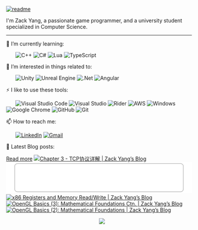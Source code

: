 [![readme](https://user-images.githubusercontent.com/60165135/174496689-f975a202-6aef-4922-bb11-aa0fd369744a.png)](https://github.com/notaspacecowboy?tab=repositories)


I'm Zack Yang, a passionate game programmer, and a university student specialized in Computer Science. 

---

🌱 I’m currently learning:

&ensp;&ensp;&ensp;
![C++](	https://img.shields.io/badge/C%2B%2B-00599C?style=for-the-badge&logo=c%2B%2B&logoColor=white)
![C#](https://img.shields.io/badge/c%23-%23239120.svg?style=for-the-badge&logo=c-sharp&logoColor=white)
![Lua](https://img.shields.io/badge/lua-%232C2D72.svg?style=for-the-badge&logo=lua&logoColor=white)
![TypeScript](https://img.shields.io/badge/typescript-%23007ACC.svg?style=for-the-badge&logo=typescript&logoColor=white)

🎉 I’m interested in things related to:

&ensp;&ensp;&ensp;
![Unity](https://img.shields.io/badge/unity-%23000000.svg?style=for-the-badge&logo=unity&logoColor=white)
![Unreal Engine](https://img.shields.io/badge/unrealengine-%23313131.svg?style=for-the-badge&logo=unrealengine&logoColor=white)
![.Net](https://img.shields.io/badge/.NET-5C2D91?style=for-the-badge&logo=.net&logoColor=white)
![Angular](https://img.shields.io/badge/angular-%23DD0031.svg?style=for-the-badge&logo=angular&logoColor=white)

⚡ I like to use these tools:

&ensp;&ensp;&ensp;
![Visual Studio Code](https://img.shields.io/badge/Visual%20Studio%20Code-0078d7.svg?style=for-the-badge&logo=visual-studio-code&logoColor=white)
![Visual Studio](https://img.shields.io/badge/Visual%20Studio-5C2D91.svg?style=for-the-badge&logo=visual-studio&logoColor=white)
![Rider](https://img.shields.io/badge/Rider-000000.svg?style=for-the-badge&logo=Rider&logoColor=white&color=black&labelColor=crimson)
![AWS](https://img.shields.io/badge/AWS-%23FF9900.svg?style=for-the-badge&logo=amazon-aws&logoColor=white)
![Windows](https://img.shields.io/badge/Windows-0078D6?style=for-the-badge&logo=windows&logoColor=white)
![Google Chrome](https://img.shields.io/badge/Google%20Chrome-4285F4?style=for-the-badge&logo=GoogleChrome&logoColor=white)
![GitHub](https://img.shields.io/badge/github-%23121011.svg?style=for-the-badge&logo=github&logoColor=white)
![Git](https://img.shields.io/badge/git-%23F05033.svg?style=for-the-badge&logo=git&logoColor=white)

📫 How to reach me: 

&ensp;&ensp;&ensp;
[![LinkedIn](https://img.shields.io/badge/linkedin-%230077B5.svg?style=for-the-badge&logo=linkedin&logoColor=white)](https://www.linkedin.com/in/zack-yang-70a73b188/)
[![Gmail](https://img.shields.io/badge/Gmail-D14836?style=for-the-badge&logo=gmail&logoColor=white)](mailto:pakho5211@gmail.com)

📢 Latest Blog posts:
<!-- post-list:start -->
[Read more](https://zackyang.blog/)
[![Chapter 3 - TCP协议详解 | Zack Yang’s Blog](https://raw.githubusercontent.com/notaspacecowboy/notaspacecowboy/master/blog-post-list-output/NotionNext_BLOG/Chapter_3_-_TCP协议详解___Zack_Yang’s_Blog.svg)](https://zackyang.blog/article/50c47071-79a3-465a-ba42-ed560559656c)
[![Chapter 1 - TCP/IP概述 | Zack Yang’s Blog](https://raw.githubusercontent.com/notaspacecowboy/notaspacecowboy/master/blog-post-list-output/NotionNext_BLOG/Chapter_1_-_TCP_IP概述___Zack_Yang’s_Blog.svg)](https://zackyang.blog/article/feae7e3d-032e-45fd-9687-3620a6dfdf5c)
[![x86 Registers and Memory Read/Write | Zack Yang’s Blog](https://raw.githubusercontent.com/notaspacecowboy/notaspacecowboy/master/blog-post-list-output/NotionNext_BLOG/x86_Registers_and_Memory_Read_Write___Zack_Yang’s_Blog.svg)](https://zackyang.blog/article/7ca9e1f3-8e80-4c2e-b5b4-b7cce930b25b)
[![OpenGL Basics (3): Mathematical Foundations Ctn. | Zack Yang’s Blog](https://raw.githubusercontent.com/notaspacecowboy/notaspacecowboy/master/blog-post-list-output/NotionNext_BLOG/OpenGL_Basics_(3)__Mathematical_Foundations_Ctn.___Zack_Yang’s_Blog.svg)](https://zackyang.blog/article/opengl-basis-3)
[![OpenGL Basics (2): Mathematical Foundations | Zack Yang’s Blog](https://raw.githubusercontent.com/notaspacecowboy/notaspacecowboy/master/blog-post-list-output/NotionNext_BLOG/OpenGL_Basics_(2)__Mathematical_Foundations___Zack_Yang’s_Blog.svg)](https://zackyang.blog/article/opengl-basis-2)


<!-- post-list:end -->

<a href="https://profile.codersrank.io/user/notaspacecowboy/">
  <img width="50%" align="right" src="https://cr-skills-chart-widget.azurewebsites.net/api/api?username=notaspacecowboy&skills=" />
</a>
